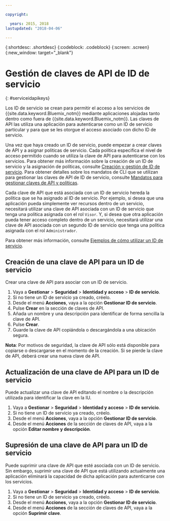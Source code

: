 ```yaml
---

copyright:

  years: 2015, 2018
lastupdated: "2018-04-06"

---
```


{:shortdesc: .shortdesc}
{:codeblock: .codeblock}
{:screen: .screen}
{:new_window: target="_blank"}

# Gestión de claves de API de ID de servicio
{: #serviceidapikeys}

Los ID de servicio se crean para permitir el acceso a los servicios de {{site.data.keyword.Bluemix_notm}} mediante aplicaciones alojadas tanto dentro como fuera de {{site.data.keyword.Bluemix_notm}}. Las claves de API las utiliza una aplicación para autenticarse como un ID de servicio particular y para que se les otorgue el acceso asociado con dicho ID de servicio.

Una vez que haya creado un ID de servicio, puede empezar a crear claves de API y a asignar políticas de servicio. Cada política especifica el nivel de acceso permitido cuando se utiliza la clave de API para autenticarse con los servicios. Para obtener más información sobre la creación de un ID de servicio y la asignación de políticas, consulte [Creación y gestión de ID de servicio](/docs/iam/serviceid.html#serviceids). Para obtener detalles sobre los mandatos de CLI que se utilizan para gestionar las claves de API de ID de servicio, consulte [Mandatos para gestionar claves de API y políticas](/docs/cli/reference/bluemix_cli/bx_cli.html#bx_commands_iam).

Cada clave de API que está asociada con un ID de servicio hereda la política que se ha asignado al ID de servicio. Por ejemplo, si desea que una aplicación pueda simplemente ver recursos dentro de un servicio, necesitará utilizar una clave de API asociada con un ID de servicio que tenga una política asignada con el rol `Visor`. Y, si desea que otra aplicación pueda tener acceso completo dentro de un servicio, necesitará utilizar una clave de API asociada con un segundo ID de servicio que tenga una política asignada con el rol `Administrador`.

Para obtener más información, consulte [Ejemplos de cómo utilizar un ID de servicio](/docs/iam/serviceid.html#examples-of-how-to-use-a-service-id).

## Creación de una clave de API para un ID de servicio

Crear una clave de API para asociar con un ID de servicio.

1. Vaya a **Gestionar** &gt; **Seguridad** &gt; **Identidad y acceso** &gt; **ID de servicio**.
2. Si no tiene un ID de servicio ya creado, créelo.
3. Desde el menú **Acciones**, vaya a la opción **Gestionar ID de servicio**.
4. Pulse **Crear** en la sección de claves de API.
5. Añada un nombre y una descripción para identificar de forma sencilla la clave de API.
6. Pulse **Crear**.
7. Guarde la clave de API copiándola o descargándola a una ubicación segura.

**Nota**: Por motivos de seguridad, la clave de API sólo está disponible para copiarse o descargarse en el momento de la creación. Si se pierde la clave de API, deberá crear una nueva clave de API.

## Actualización de una clave de API para un ID de servicio

Puede actualizar una clave de API editando el nombre o la descripción utilizada para identificar la clave en la IU.

1. Vaya a **Gestionar** &gt; **Seguridad** &gt; **Identidad y acceso** &gt; **ID de servicio**.
2. Si no tiene un ID de servicio ya creado, créelo.
3. Desde el menú **Acciones**, vaya a la opción **Gestionar ID de servicio**.
4. Desde el menú **Acciones** de la sección de claves de API, vaya a la opción **Editar nombre y descripción**.


## Supresión de una clave de API para un ID de servicio

Puede suprimir una clave de API que esté asociada con un ID de servicio. Sin embargo, suprimir una clave de API que está utilizando actualmente una aplicación eliminará la capacidad de dicha aplicación para autenticarse con los servicios.

1. Vaya a **Gestionar** &gt; **Seguridad** &gt; **Identidad y acceso** &gt; **ID de servicio**.
2. Si no tiene un ID de servicio ya creado, créelo.
3. Desde el menú **Acciones**, vaya a la opción **Gestionar ID de servicio**.
4. Desde el menú **Acciones** de la sección de claves de API, vaya a la opción **Suprimir clave**.
